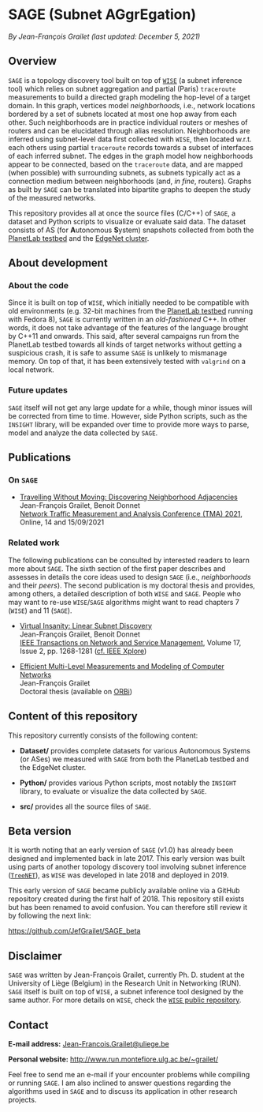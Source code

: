 # SAGE (Subnet AGgrEgation)

*By Jean-François Grailet (last updated: December 5, 2021)*

## Overview

`SAGE` is a topology discovery tool built on top of [`WISE`](https://github.com/JefGrailet/WISE) (a subnet inference tool) which relies on subnet aggregation and partial (Paris) `traceroute` measurements to build a directed graph modeling the hop-level of a target domain. In this graph, vertices model _neighborhoods_, i.e., network locations bordered by a set of subnets located at most one hop away from each other. Such neighborhoods are in practice individual routers or meshes of routers and can be elucidated through alias resolution. Neighborhoods are inferred using subnet-level data first collected with `WISE`, then located w.r.t. each others using partial `traceroute` records towards a subset of interfaces of each inferred subnet. The edges in the graph model how neighborhoods appear to be connected, based on the `traceroute` data, and are mapped (when possible) with surrounding subnets, as subnets typically act as a connection medium between neighborhoods (and, _in fine_, routers). Graphs as built by `SAGE` can be translated into bipartite graphs to deepen the study of the measured networks.

This repository provides all at once the source files (C/C++) of `SAGE`, a dataset and Python scripts to visualize or evaluate said data. The dataset consists of AS (for **A**utonomous **S**ystem) snapshots collected from both the [PlanetLab testbed](https://planet-lab.eu/) and the [EdgeNet cluster](https://edge-net.org/).

## About development

### About the code

Since it is built on top of `WISE`, which initially needed to be compatible with old environments (e.g. 32-bit machines from the [PlanetLab testbed](https://planet-lab.eu/) running with Fedora 8), `SAGE` is currently written in an _old-fashioned_ C++. In other words, it does not take advantage of the features of the language brought by C++11 and onwards. This said, after several campaigns run from the PlanetLab testbed towards all kinds of target networks without getting a suspicious crash, it is safe to assume `SAGE` is unlikely to mismanage memory. On top of that, it has been extensively tested with `valgrind` on a local network.

### Future updates

`SAGE` itself will not get any large update for a while, though minor issues will be corrected from time to time. However, side Python scripts, such as the `INSIGHT` library, will be expanded over time to provide more ways to parse, model and analyze the data collected by `SAGE`.

## Publications

### On `SAGE`

* [Travelling Without Moving: Discovering Neighborhood Adjacencies](http://www.run.montefiore.ulg.ac.be/~grailet/docs/publications/SAGE_TMA_2021.pdf)<br />
  Jean-François Grailet, Benoit Donnet<br />
  [Network Traffic Measurement and Analysis Conference (TMA) 2021](http://tma.ifip.org/2021/), Online, 14 and 15/09/2021

### Related work

The following publications can be consulted by interested readers to learn more about `SAGE`. The sixth section of the first paper describes and assesses in details the core ideas used to design `SAGE` (i.e., _neighborhoods_ and their _peers_). The second publication is my doctoral thesis and provides, among others, a detailed description of both `WISE` and `SAGE`. People who may want to re-use `WISE`/`SAGE` algorithms might want to read chapters 7 (`WISE`) and 11 (`SAGE`).

* [Virtual Insanity: Linear Subnet Discovery](http://www.run.montefiore.ulg.ac.be/~grailet/docs/publications/WISE_TNSM_2020.pdf)<br />
  Jean-François Grailet, Benoit Donnet<br />
  [IEEE Transactions on Network and Service Management](https://www.comsoc.org/publications/journals/ieee-tnsm), Volume 17, Issue 2, pp. 1268-1281 ([cf. IEEE Xplore](https://ieeexplore.ieee.org/document/9016121))

* [Efficient Multi-Level Measurements and Modeling of Computer Networks](http://www.run.montefiore.ulg.ac.be/~grailet/docs/thesis/EfficientMultiLevelMeasurementsAndModelingOfComputerNetworks.pdf)<br />
  Jean-François Grailet<br />
  Doctoral thesis (available on [ORBi](https://orbi.uliege.be/handle/2268/262826))

## Content of this repository

This repository currently consists of the following content:

* **Dataset/** provides complete datasets for various Autonomous Systems (or ASes) we measured with `SAGE` from both the PlanetLab testbed and the EdgeNet cluster.

* **Python/** provides various Python scripts, most notably the `INSIGHT` library, to evaluate or visualize the data collected by `SAGE`.

* **src/** provides all the source files of `SAGE`.

## Beta version

It is worth noting that an early version of `SAGE` (v1.0) has already been designed and implemented back in late 2017. This early version was built using parts of another topology discovery tool involving subnet inference ([`TreeNET`](https://github.com/JefGrailet/treenet)), as `WISE` was developed in late 2018 and deployed in 2019.

This early version of `SAGE` became publicly available online via a GitHub repository created during the first half of 2018. This repository still exists but has been renamed to avoid confusion. You can therefore still review it by following the next link:

https://github.com/JefGrailet/SAGE_beta

## Disclaimer

`SAGE` was written by Jean-François Grailet, currently Ph. D. student at the University of Liège (Belgium) in the Research Unit in Networking (RUN). `SAGE` itself is built on top of `WISE`, a subnet inference tool designed by the same author. For more details on `WISE`, check the [`WISE` public repository](https://github.com/JefGrailet/WISE).

## Contact

**E-mail address:** Jean-Francois.Grailet@uliege.be

**Personal website:** http://www.run.montefiore.ulg.ac.be/~grailet/

Feel free to send me an e-mail if your encounter problems while compiling or running `SAGE`. I am also inclined to answer questions regarding the algorithms used in `SAGE` and to discuss its application in other research projects.
